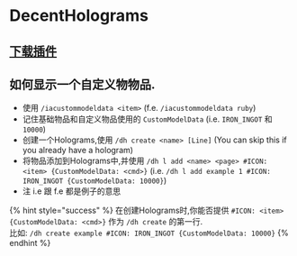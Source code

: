 # DecentHolograms

## [下载插件](https://www.spigotmc.org/resources/96927/)

## 如何显示一个自定义物物品.

- 使用 `/iacustommodeldata <item>` (f.e. `/iacustommodeldata ruby`)
- 记住基础物品和自定义物品使用的 `CustomModelData` (i.e. `IRON_INGOT` 和 `10000`)
- 创建一个Holograms,使用 `/dh create <name> [Line]` (You can skip this if you already have a hologram)
- 将物品添加到Holograms中,并使用 `/dh l add <name> <page> #ICON: <item> {CustomModelData: <cmd>}` (i.e. `/dh l add example 1 #ICON: IRON_INGOT {CustomModelData: 10000}`)
- 注 i.e 跟 f.e 都是例子的意思


{% hint style="success" %}
在创建Holograms时,你能否提供 `#ICON: <item> {CustomModelData: <cmd>}` 作为 `/dh create` 的第一行.  
比如: `/dh create example #ICON: IRON_INGOT {CustomModelData: 10000}`
{% endhint %}

